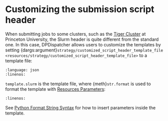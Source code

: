 # Customizing the submission script header

When submitting jobs to some clusters, such as the [Tiger Cluster](https://researchcomputing.princeton.edu/systems/tiger) at Princeton University, the Slurm header is quite different from the standard one. In this case, DPDispatcher allows users to customize the templates by setting {dargs:argument}`strategy/customized_script_header_template_file <resources/strategy/customized_script_header_template_file>` to a template file:

```{literalinclude} ../../examples/resources/tiger.json
:language: json
:linenos:
```

`template.slurm` is the template file, where {meth}`str.format` is used to format the template with [Resources Parameters](resources):

```{literalinclude} ../../examples/resources/template.slurm
:linenos:
```

See [Python Format String Syntax](https://docs.python.org/3/library/string.html#formatstrings) for how to insert parameters inside the template.
